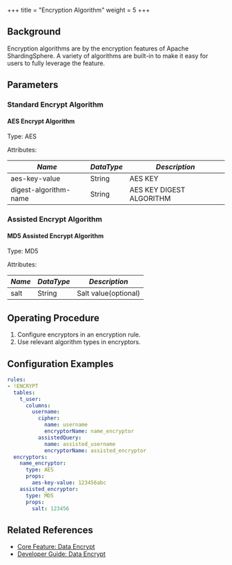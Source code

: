 +++
title = "Encryption Algorithm"
weight = 5
+++

## Background

Encryption algorithms are by the encryption features of Apache ShardingSphere. A variety of algorithms are built-in to make it easy for users to fully leverage the feature.

## Parameters

### Standard Encrypt Algorithm

#### AES Encrypt Algorithm

Type: AES

Attributes:

| *Name*                | *DataType* | *Description*            |
|-----------------------|------------|--------------------------|
| aes-key-value         | String     | AES KEY                  |
| digest-algorithm-name | String     | AES KEY DIGEST ALGORITHM |

### Assisted Encrypt Algorithm

#### MD5 Assisted Encrypt Algorithm

Type: MD5

Attributes:

| *Name* | *DataType* | *Description*        |
|--------|------------|----------------------|
| salt   | String     | Salt value(optional) |

## Operating Procedure

1. Configure encryptors in an encryption rule.
2. Use relevant algorithm types in encryptors.

## Configuration Examples
```yaml
rules:
- !ENCRYPT
  tables:
    t_user:
      columns:
        username:
          cipher:
            name: username
            encryptorName: name_encryptor
          assistedQuery:
            name: assisted_username
            encryptorName: assisted_encryptor
  encryptors:
    name_encryptor:
      type: AES
      props:
        aes-key-value: 123456abc
    assisted_encryptor:
      type: MD5
      props:
        salt: 123456
```

## Related References
- [Core Feature: Data Encrypt](/en/features/encrypt/)
- [Developer Guide: Data Encrypt](/en/dev-manual/encrypt/)
